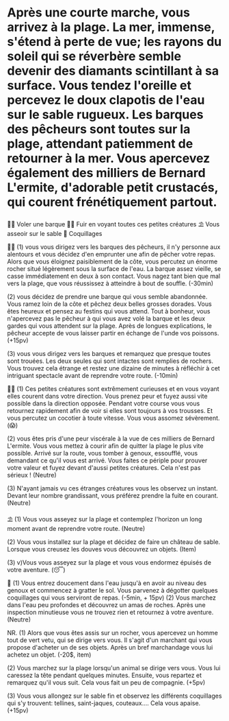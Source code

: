# Après une courte marche, vous arrivez à la plage. La mer, immense, s'étend à perte de vue; les rayons du soleil qui se réverbère semble devenir des diamants scintillant à sa surface. Vous tendez l'oreille et percevez le doux clapotis de l'eau sur le sable rugueux. Les barques des pêcheurs sont toutes sur la plage, attendant patiemment de retourner à la mer. Vous apercevez également des milliers de Bernard L'ermite, d'adorable petit crustacés, qui courent frénétiquement partout.

🚣‍♀️ Voler une barque
🏃‍♂️ Fuir en voyant toutes ces petites créatures
⛱ Vous asseoir sur le sable
🦪 Coquillages 

🚣‍♀️
(1) vous vous dirigez vers les barques des pêcheurs, il n'y personne aux alentours et vous décidez d'en emprunter une afin de pêcher votre repas. Alors que vous éloignez paisiblement de la côte, vous percutez un énorme rocher situé légèrement sous la surface de l'eau. La barque assez vieille, se casse immédiatement en deux à son contact. Vous nagez tant bien que mal vers la plage, que vous réussissez à atteindre à bout de souffle.
(-30min)

(2) vous décidez de prendre une barque qui vous semble abandonnée. Vous ramez loin de la côte et pêchez deux belles grosses dorades. Vous êtes heureux et pensez au festins qui vous attend. Tout à bonheur,  vous n'apercevez pas le pêcheur à qui vous avez volé la barque et les deux gardes qui vous attendent sur la plage. Après de longues explications, le pêcheur accepte de vous laisser partir en échange de l'unde vos poissons.
(+15pv)

(3) vous vous dirigez vers les barques et remarquez que presque toutes sont trouées. Les deux seules qui sont intactes sont remplies de rochers. Vous trouvez cela étrange et restez une dizaine de minutes à réfléchir à cet intriguant spectacle avant de reprendre votre route.
(-10min)

🏃‍♀️
(1) Ces petites créatures sont extrêmement curieuses et en vous voyant elles courent dans votre direction. Vous prenez peur et fuyez aussi vite possible dans la direction opposée. Pendant votre course vous vous retournez rapidement afin de voir si elles sont toujours à vos trousses. Et vous percutez un cocotier à toute vitesse. Vous vous assomez sévèrement.
(😱)

(2) vous êtes pris d'une peur viscérale à la vue de ces milliers de Bernard L'ermite. Vous vous mettez à courir afin de quitter la plage le plus vite possible. Arrivé sur la route, vous tomber à genoux, essoufflé, vous demandant ce qu'il vous est arrivé. Vous faites ce périple pour prouver votre valeur et fuyez devant d'aussi petites créatures. Cela n'est pas sérieux !
(Neutre)

(3) N'ayant jamais vu ces étranges créatures vous les observez un instant. Devant leur nombre grandissant, vous préférez prendre la fuite en courant.
(Neutre)

⛱
(1) Vous vous asseyez sur la plage et contemplez l'horizon un long moment avant de reprendre votre route.
(Neutre)

(2) Vous vous installez sur la plage et décidez de faire un château de sable. Lorsque vous creusez les douves vous découvrez un objets.
(Item)

(3) v)Vous vous asseyez sur la plage et vous vous endormez épuisés de votre aventure.
(😴)

🦪
(1) Vous entrez doucement dans l'eau jusqu'à en avoir au niveau des genoux et commencez à gratter le sol. Vous parvenez à dégotter quelques coquillages qui vous serviront de repas.
(-5min, + 15pv)
(2) Vous marchez dans l'eau peu profondes et découvrez un amas de roches. Après une inspection minutieuse vous ne trouvez rien et retournez à votre aventure.
(Neutre)

NR.
(1) Alors que vous êtes assis sur un rocher, vous apercevez un homme tout de vert vetu, qui se dirige vers vous. Il s'agit d'un marchant qui vous propose d'acheter un de ses objets. Après un bref marchandage vous lui achetez un objet.
(-20$, item)

(2) Vous marchez sur la plage lorsqu'un animal se dirige vers vous. Vous lui caressez la tête pendant quelques minutes. Ensuite, vous repartez et remarquez qu'il vous suit. Cela vous fait un peu de compagnie.
(+5pv)

(3) Vous vous allongez sur le sable fin et observez les différents coquillages qui s'y trouvent: tellines, saint-jaques, couteaux.... Cela vous apaise.
(+15pv)
